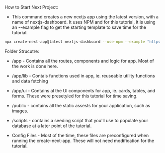 How to Start Next Project:

- This command creates a new nextjs app using the latest version, with a name of nextjs-dashboard. It uses NPM and for this tutorial, it is using an --example flag to get the starting template to save time for the tutorial.

```bash 
npx create-next-app@latest nextjs-dashboard --use-npm --example "https://github.com/vercel/next-learn/tree/main/dashboard/starter-example" 
```

Folder Strucutre:

- /app - Contains all the routes, components and logic for app. Most of the work is done here.

- /app/lib - Contais functions used in app, ie. reuseable utility functions and data fetching

- /app/ui - Contains al the UI components for app, ie. cards, tables, and forms. These were presetyled for this tutorial for time saving.

- /public - contains all the static assests for your application, such as images.

- /scripts - contains a seeding script that you'll use to populate your database at a later point of the tutorial.

- Config Files - Most of the time, these files are preconfigured when running the create-next-app. These will not need modification for the tutorial.

